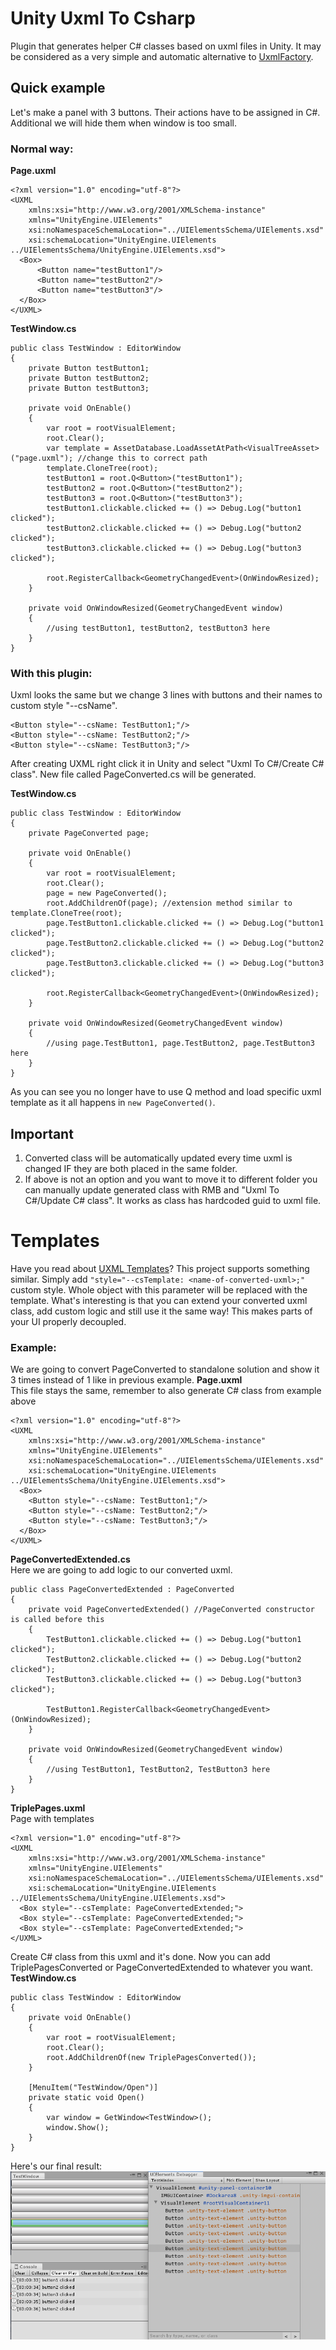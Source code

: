 # Unity Uxml To Csharp

Plugin that generates helper C# classes based on uxml files in Unity. It may be considered as a very simple and automatic alternative to [UxmlFactory](https://docs.unity3d.com/Manual/UIE-UXML.html).

## Quick example
Let's make a panel with 3 buttons. Their actions have to be assigned in C#. Additional we will hide them when window is too small.

### Normal way:
**Page.uxml**
```
<?xml version="1.0" encoding="utf-8"?>
<UXML
    xmlns:xsi="http://www.w3.org/2001/XMLSchema-instance"
    xmlns="UnityEngine.UIElements"
    xsi:noNamespaceSchemaLocation="../UIElementsSchema/UIElements.xsd"
    xsi:schemaLocation="UnityEngine.UIElements ../UIElementsSchema/UnityEngine.UIElements.xsd">
  <Box>
      <Button name="testButton1"/>
      <Button name="testButton2"/>
      <Button name="testButton3"/>
  </Box>
</UXML>
```
**TestWindow.cs**
```
public class TestWindow : EditorWindow
{
    private Button testButton1;
    private Button testButton2;
    private Button testButton3;
    
    private void OnEnable()
    {
        var root = rootVisualElement;
        root.Clear();
        var template = AssetDatabase.LoadAssetAtPath<VisualTreeAsset>("page.uxml"); //change this to correct path
        template.CloneTree(root);
        testButton1 = root.Q<Button>("testButton1");
        testButton2 = root.Q<Button>("testButton2");
        testButton3 = root.Q<Button>("testButton3");
        testButton1.clickable.clicked += () => Debug.Log("button1 clicked");
        testButton2.clickable.clicked += () => Debug.Log("button2 clicked");
        testButton3.clickable.clicked += () => Debug.Log("button3 clicked");
        
        root.RegisterCallback<GeometryChangedEvent>(OnWindowResized);
    }
    
    private void OnWindowResized(GeometryChangedEvent window)
    {
        //using testButton1, testButton2, testButton3 here
    }
}
```

### With this plugin:
Uxml looks the same but we change 3 lines with buttons and their names to custom style "--csName".
```
<Button style="--csName: TestButton1;"/>
<Button style="--csName: TestButton2;"/>
<Button style="--csName: TestButton3;"/>
```
After creating UXML right click it in Unity and select "Uxml To C#/Create C# class". New file called PageConverted.cs will be generated.

**TestWindow.cs**
```
public class TestWindow : EditorWindow
{
    private PageConverted page;
    
    private void OnEnable()
    {
        var root = rootVisualElement;
        root.Clear();
        page = new PageConverted();
        root.AddChildrenOf(page); //extension method similar to template.CloneTree(root);
        page.TestButton1.clickable.clicked += () => Debug.Log("button1 clicked");
        page.TestButton2.clickable.clicked += () => Debug.Log("button2 clicked");
        page.TestButton3.clickable.clicked += () => Debug.Log("button3 clicked");
        
        root.RegisterCallback<GeometryChangedEvent>(OnWindowResized);
    }
    
    private void OnWindowResized(GeometryChangedEvent window)
    {
        //using page.TestButton1, page.TestButton2, page.TestButton3 here
    }
}
```

As you can see you no longer have to use Q method and load specific uxml template as it all happens in `new PageConverted()`.

## Important
1. Converted class will be automatically updated every time uxml is changed IF they are both placed in the same folder.
2. If above is not an option and you want to move it to different folder you can manually update generated class with RMB and "Uxml To C#/Update C# class". It works as class has hardcoded guid to uxml file.

# Templates
Have you read about [UXML Templates](https://docs.unity3d.com/Manual/UIE-WritingUXMLTemplate.html)? This project supports something similar. Simply add `"style="--csTemplate: <name-of-converted-uxml>;"` custom style. Whole object with this parameter will be replaced with the template. What's interesting is that you can extend your converted uxml class, add custom logic and still use it the same way! This makes parts of your UI properly decoupled.

### Example:
We are going to convert PageConverted to standalone solution and show it 3 times instead of 1 like in previous example.
**Page.uxml**\
This file stays the same, remember to also generate C# class from example above
```
<?xml version="1.0" encoding="utf-8"?>
<UXML
    xmlns:xsi="http://www.w3.org/2001/XMLSchema-instance"
    xmlns="UnityEngine.UIElements"
    xsi:noNamespaceSchemaLocation="../UIElementsSchema/UIElements.xsd"
    xsi:schemaLocation="UnityEngine.UIElements ../UIElementsSchema/UnityEngine.UIElements.xsd">
  <Box>
    <Button style="--csName: TestButton1;"/>
    <Button style="--csName: TestButton2;"/>
    <Button style="--csName: TestButton3;"/>
  </Box>
</UXML>
```
**PageConvertedExtended.cs**\
Here we are going to add logic to our converted uxml.
```
public class PageConvertedExtended : PageConverted
{
    private void PageConvertedExtended() //PageConverted constructor is called before this
    {
        TestButton1.clickable.clicked += () => Debug.Log("button1 clicked");
        TestButton2.clickable.clicked += () => Debug.Log("button2 clicked");
        TestButton3.clickable.clicked += () => Debug.Log("button3 clicked");
        
        TestButton1.RegisterCallback<GeometryChangedEvent>(OnWindowResized);
    }
    
    private void OnWindowResized(GeometryChangedEvent window)
    {
        //using TestButton1, TestButton2, TestButton3 here
    }
}
```
**TriplePages.uxml**\
Page with templates
```
<?xml version="1.0" encoding="utf-8"?>
<UXML
    xmlns:xsi="http://www.w3.org/2001/XMLSchema-instance"
    xmlns="UnityEngine.UIElements"
    xsi:noNamespaceSchemaLocation="../UIElementsSchema/UIElements.xsd"
    xsi:schemaLocation="UnityEngine.UIElements ../UIElementsSchema/UnityEngine.UIElements.xsd">
  <Box style="--csTemplate: PageConvertedExtended;">
  <Box style="--csTemplate: PageConvertedExtended;">
  <Box style="--csTemplate: PageConvertedExtended;">
</UXML>
```
Create C# class from this uxml and it's done. Now you can add TriplePagesConverted or PageConvertedExtended to whatever you want.\
**TestWindow.cs**
```
public class TestWindow : EditorWindow
{
    private void OnEnable()
    {
        var root = rootVisualElement;
        root.Clear();
        root.AddChildrenOf(new TriplePagesConverted());
    }
    
    [MenuItem("TestWindow/Open")]
    private static void Open()
    {
        var window = GetWindow<TestWindow>();
        window.Show();
    }
}
```
Here's our final result:
![window](/Documentation~/img.png)
